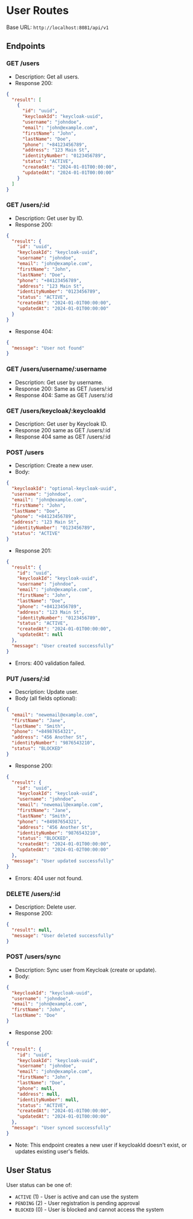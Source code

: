 # User Routes

Base URL: `http://localhost:8081/api/v1`

## Endpoints

### GET /users
- Description: Get all users.
- Response 200:
```json
{
  "result": [
    {
      "id": "uuid",
      "keycloakId": "keycloak-uuid",
      "username": "johndoe",
      "email": "john@example.com",
      "firstName": "John",
      "lastName": "Doe",
      "phone": "+84123456789",
      "address": "123 Main St",
      "identityNumber": "0123456789",
      "status": "ACTIVE",
      "createdAt": "2024-01-01T00:00:00",
      "updatedAt": "2024-01-01T00:00:00"
    }
  ]
}
```

### GET /users/:id
- Description: Get user by ID.
- Response 200:
```json
{
  "result": {
    "id": "uuid",
    "keycloakId": "keycloak-uuid",
    "username": "johndoe",
    "email": "john@example.com",
    "firstName": "John",
    "lastName": "Doe",
    "phone": "+84123456789",
    "address": "123 Main St",
    "identityNumber": "0123456789",
    "status": "ACTIVE",
    "createdAt": "2024-01-01T00:00:00",
    "updatedAt": "2024-01-01T00:00:00"
  }
}
```
- Response 404:
```json
{
  "message": "User not found"
}
```

### GET /users/username/:username
- Description: Get user by username.
- Response 200: Same as GET /users/:id
- Response 404: Same as GET /users/:id

### GET /users/keycloak/:keycloakId
- Description: Get user by Keycloak ID.
- Response 200 same as GET /users/:id
- Response 404 same as GET /users/:id

### POST /users
- Description: Create a new user.
- Body:
```json
{
  "keycloakId": "optional-keycloak-uuid",
  "username": "johndoe",
  "email": "john@example.com",
  "firstName": "John",
  "lastName": "Doe",
  "phone": "+84123456789",
  "address": "123 Main St",
  "identityNumber": "0123456789",
  "status": "ACTIVE"
}
```
- Response 201:
```json
{
  "result": {
    "id": "uuid",
    "keycloakId": "keycloak-uuid",
    "username": "johndoe",
    "email": "john@example.com",
    "firstName": "John",
    "lastName": "Doe",
    "phone": "+84123456789",
    "address": "123 Main St",
    "identityNumber": "0123456789",
    "status": "ACTIVE",
    "createdAt": "2024-01-01T00:00:00",
    "updatedAt": null
  },
  "message": "User created successfully"
}
```
- Errors: 400 validation failed.

### PUT /users/:id
- Description: Update user.
- Body (all fields optional):
```json
{
  "email": "newemail@example.com",
  "firstName": "Jane",
  "lastName": "Smith",
  "phone": "+84987654321",
  "address": "456 Another St",
  "identityNumber": "9876543210",
  "status": "BLOCKED"
}
```
- Response 200:
```json
{
  "result": {
    "id": "uuid",
    "keycloakId": "keycloak-uuid",
    "username": "johndoe",
    "email": "newemail@example.com",
    "firstName": "Jane",
    "lastName": "Smith",
    "phone": "+84987654321",
    "address": "456 Another St",
    "identityNumber": "9876543210",
    "status": "BLOCKED",
    "createdAt": "2024-01-01T00:00:00",
    "updatedAt": "2024-01-02T00:00:00"
  },
  "message": "User updated successfully"
}
```
- Errors: 404 user not found.

### DELETE /users/:id
- Description: Delete user.
- Response 200:
```json
{
  "result": null,
  "message": "User deleted successfully"
}
```

### POST /users/sync
- Description: Sync user from Keycloak (create or update).
- Body:
```json
{
  "keycloakId": "keycloak-uuid",
  "username": "johndoe",
  "email": "john@example.com",
  "firstName": "John",
  "lastName": "Doe"
}
```
- Response 200:
```json
{
  "result": {
    "id": "uuid",
    "keycloakId": "keycloak-uuid",
    "username": "johndoe",
    "email": "john@example.com",
    "firstName": "John",
    "lastName": "Doe",
    "phone": null,
    "address": null,
    "identityNumber": null,
    "status": "ACTIVE",
    "createdAt": "2024-01-01T00:00:00",
    "updatedAt": "2024-01-01T00:00:00"
  },
  "message": "User synced successfully"
}
```
- Note: This endpoint creates a new user if keycloakId doesn't exist, or updates existing user's fields.

## User Status

User status can be one of:
- `ACTIVE` (1) - User is active and can use the system
- `PENDING` (2) - User registration is pending approval
- `BLOCKED` (0) - User is blocked and cannot access the system
